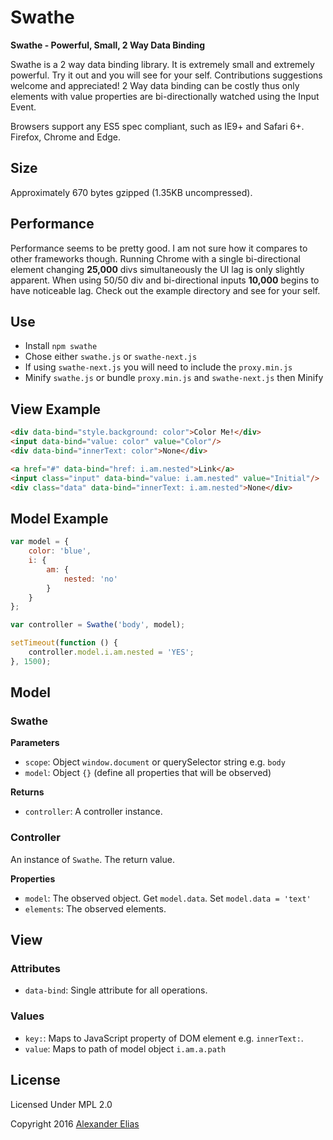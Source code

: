 # Swathe #
**Swathe - Powerful, Small, 2 Way Data Binding**

Swathe is a 2 way data binding library. It is extremely small and extremely powerful. Try it out and you will see for your self. Contributions suggestions welcome and appreciated! 2 Way data binding can be costly thus only elements with value properties are bi-directionally watched using the Input Event.

Browsers support any ES5 spec compliant, such as IE9+ and Safari 6+. Firefox, Chrome and Edge.


## Size ##
Approximately 670 bytes gzipped (1.35KB uncompressed).


## Performance ##
Performance seems to be pretty good. I am not sure how it compares to other frameworks though. Running Chrome with a single bi-directional element changing **25,000** divs simultaneously the UI lag is only slightly apparent. When using 50/50 div and bi-directional inputs **10,000** begins to have noticeable lag. Check out the example  directory and see for your self.


## Use ##
- Install `npm swathe`
- Chose either `swathe.js` or `swathe-next.js`
- If using `swathe-next.js` you will need to include the `proxy.min.js`
- Minify `swathe.js` or bundle `proxy.min.js` and `swathe-next.js` then Minify


## View Example ##
```HTML
<div data-bind="style.background: color">Color Me!</div>
<input data-bind="value: color" value="Color"/>
<div data-bind="innerText: color">None</div>

<a href="#" data-bind="href: i.am.nested">Link</a>
<input class="input" data-bind="value: i.am.nested" value="Initial"/>
<div class="data" data-bind="innerText: i.am.nested">None</div>
```


## Model Example ##
```JavaScript
var model = {
	color: 'blue',
	i: {
		am: {
			nested: 'no'
		}
	}
};

var controller = Swathe('body', model);

setTimeout(function () {
	controller.model.i.am.nested = 'YES';
}, 1500);
```


## Model ##
### Swathe ###
**Parameters**
- `scope`: Object `window.document` or querySelector string e.g. `body`
- `model`: Object `{}` (define all properties that will be observed)

**Returns**
- `controller`: A controller instance.

### Controller ###
An instance of `Swathe`. The return value.

**Properties**
- `model`: The observed object. Get `model.data`. Set `model.data = 'text'`
- `elements`: The observed elements.


## View ##
### Attributes ###
- `data-bind`: Single attribute for all operations.

### Values ###
- `key:`: Maps to JavaScript property of DOM element e.g. `innerText:`.
- `value`: Maps to path of model object `i.am.a.path`


## License ##
Licensed Under MPL 2.0

Copyright 2016 [Alexander Elias](https://github.com/AlexanderElias/)
